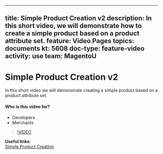 
---
title: Simple Product Creation v2
description: In this short video, we will demonstrate how to create a simple product based on a product attribute set.
feature: Video Pages
topics: documents
kt: 5608
doc-type: feature-video
activity: use
team: MagentoU
---
# Simple Product Creation v2

In this short video we will demonstrate creating a simple product based on a product attribute set.

#### Who is this video for?
* Developers
* Merchants

>[!VIDEO](https://video.tv.adobe.com/v/35786)

**Useful links:**
<br/>
[Simple Product Creation](https://docs.magento.com/user-guide/catalog/product-create-simple.html)

